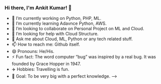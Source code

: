 ### Hi there, I'm Ankit Kumar! 👋

- 🔭 I’m currently working on Python, PHP, ML.
- 🌱 I’m currently learning Adavnce Python, AWS.
- 👯 I’m looking to collaborate on Personal Project on ML and Cloud.
- 🤔 I’m looking for help with Cloud Structure.
- 💬 Ask me about Cloud, ML, Python or any tech related stuff.
- 📫 How to reach me: Github itself.
- 😄 Pronouns: He/His.
- ⚡ Fun fact: The word computer “bug” was inspired by a real bug. It was founded by Grace Hopper in 1947.
- ✈️ Hobbies: Travelling is fun.
- 🌲 Goal: To be very big with a perfect knowledge.
-->
